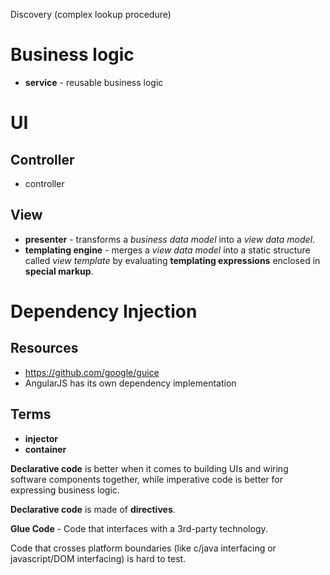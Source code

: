 Discovery (complex lookup procedure)

# Business logic
- **service** - reusable business logic

# UI

## Controller
- controller

## View
- **presenter** - transforms a *business data model* into a *view data model*.
- **templating engine** - merges a *view data model* into a static structure called *view template* by evaluating **templating expressions** enclosed in **special markup**.


# Dependency Injection
## Resources
- https://github.com/google/guice
- AngularJS has its own dependency implementation

## Terms
- **injector**
- **container**


**Declarative code** is better when it comes to building UIs and wiring software components together, while imperative code is better for expressing business logic.

**Declarative code** is made of **directives**.

**Glue Code** - Code that interfaces with a 3rd-party technology.

Code that crosses platform boundaries (like c/java interfacing or javascript/DOM interfacing) is hard to test.


